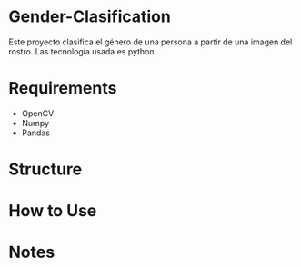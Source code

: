 # Gender-Clasification

Este proyecto clasifica el género de una persona a partir de una imagen del rostro. Las tecnología usada es python.

# Requirements

* OpenCV
* Numpy
* Pandas

# Structure

# How to Use

# Notes